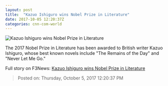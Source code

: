 ```yaml
---
layout: post
title:  "Kazuo Ishiguro wins Nobel Prize in Literature"
date: 2017-10-05 12:20:37Z
categories: cnn-com-world
---
```


![Kazuo Ishiguro wins Nobel Prize in Literature](http://i2.cdn.cnn.com/cnnnext/dam/assets/171005120556-01-kazuo-ishiguro-file-restricted-super-tease.jpg)

The 2017 Nobel Prize in Literature has been awarded to British writer Kazuo Ishiguro, whose best known novels include "The Remains of the Day" and "Never Let Me Go."


Full story on F3News: [Kazuo Ishiguro wins Nobel Prize in Literature](http://www.f3nws.com/n/JvVaqF)

> Posted on: Thursday, October 5, 2017 12:20:37 PM
